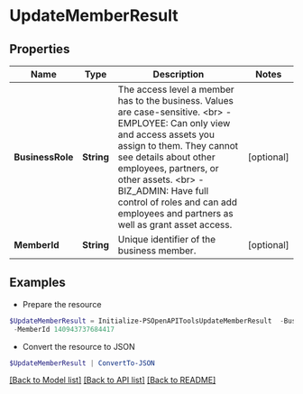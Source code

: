 # UpdateMemberResult
## Properties

Name | Type | Description | Notes
------------ | ------------- | ------------- | -------------
**BusinessRole** | **String** | The access level a member has to the business. Values are case-sensitive. &lt;br&gt; - EMPLOYEE: Can only view and access assets you assign to them. They cannot see details about other employees, partners, or other assets. &lt;br&gt; - BIZ_ADMIN: Have full control of roles and can add employees and partners as well as grant asset access. | [optional] 
**MemberId** | **String** | Unique identifier of the business member. | [optional] 

## Examples

- Prepare the resource
```powershell
$UpdateMemberResult = Initialize-PSOpenAPIToolsUpdateMemberResult  -BusinessRole EMPLOYEE `
 -MemberId 140943737684417
```

- Convert the resource to JSON
```powershell
$UpdateMemberResult | ConvertTo-JSON
```

[[Back to Model list]](../README.md#documentation-for-models) [[Back to API list]](../README.md#documentation-for-api-endpoints) [[Back to README]](../README.md)

